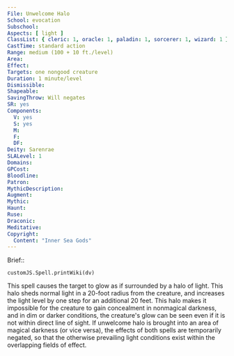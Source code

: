 ```yaml
---
File: Unwelcome Halo
School: evocation
Subschool: 
Aspects: [ light ]
ClassList: { cleric: 1, oracle: 1, paladin: 1, sorcerer: 1, wizard: 1 }
CastTime: standard action
Range: medium (100 + 10 ft./level)
Area: 
Effect: 
Targets: one nongood creature
Duration: 1 minute/level
Dismissible: 
Shapeable: 
SavingThrow: Will negates
SR: yes
Components:
  V: yes
  S: yes
  M: 
  F: 
  DF: 
Deity: Sarenrae
SLALevel: 1
Domains: 
GPCost: 
Bloodline: 
Patron: 
MythicDescription: 
Augment: 
Mythic: 
Haunt: 
Ruse: 
Draconic: 
Meditative: 
Copyright:
  Content: "Inner Sea Gods"
---
```

Brief:: 

```dataviewjs
customJS.Spell.printWiki(dv)
```

This spell causes the target to glow as if surrounded by a halo of light. This halo sheds normal light in a 20-foot radius from the creature, and increases the light level by one step for an additional 20 feet. This halo makes it impossible for the creature to gain concealment in nonmagical darkness, and in dim or darker conditions, the creature's glow can be seen even if it is not within direct line of sight.  If unwelcome halo is brought into an area of magical darkness (or vice versa), the effects of both spells are temporarily negated, so that the otherwise prevailing light conditions exist within the overlapping fields of effect.
